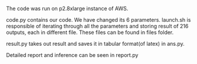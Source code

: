 The code was run on p2.8xlarge instance of AWS.

code.py contains our code. We have changed its 6 parameters. launch.sh is responsible of iterating through all the parameters and storing result of 216 outputs, each in different file. These files can be found in files folder. 

result.py takes out result and saves it in tabular format(of latex) in ans.py. 

Detailed report and inference can be seen in report.py
